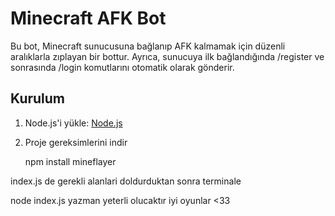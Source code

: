# Minecraft AFK Bot

Bu bot, Minecraft sunucusuna bağlanıp AFK kalmamak için düzenli aralıklarla zıplayan bir bottur. Ayrıca, sunucuya ilk bağlandığında /register ve sonrasında /login komutlarını otomatik olarak gönderir.

## Kurulum

1. Node.js'i yükle: [Node.js](https://nodejs.org/en/)
2. Proje gereksimlerini indir 
   
   npm install mineflayer
 
 
 index.js de gerekli alanlari doldurduktan sonra terminale

 node index.js
yazman yeterli olucaktır iyi oyunlar <33
